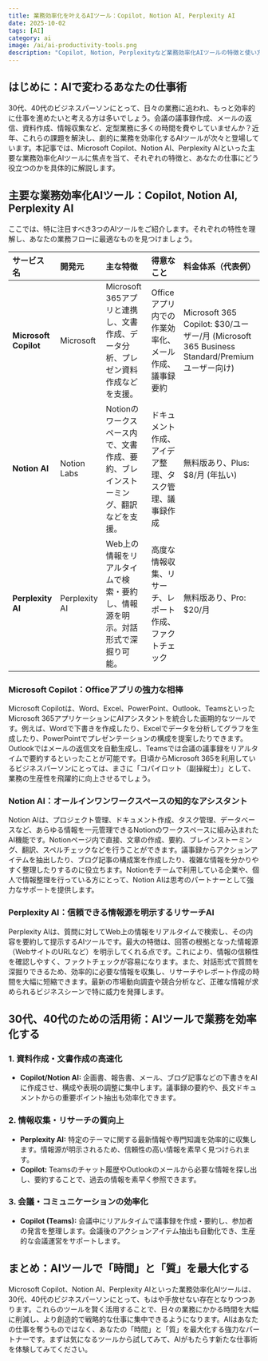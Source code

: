 ```yaml
---
title: 業務効率化を叶えるAIツール：Copilot, Notion AI, Perplexity AI
date: 2025-10-02
tags: [AI]
category: ai
image: /ai/ai-productivity-tools.png
description: "Copilot, Notion, Perplexityなど業務効率化AIツールの特徴と使い方を解説します。"
---
```


## はじめに：AIで変わるあなたの仕事術

30代、40代のビジネスパーソンにとって、日々の業務に追われ、もっと効率的に仕事を進めたいと考える方は多いでしょう。会議の議事録作成、メールの返信、資料作成、情報収集など、定型業務に多くの時間を費やしていませんか？近年、これらの課題を解決し、劇的に業務を効率化するAIツールが次々と登場しています。本記事では、Microsoft Copilot、Notion AI、Perplexity AIといった主要な業務効率化AIツールに焦点を当て、それぞれの特徴と、あなたの仕事にどう役立つのかを具体的に解説します。

## 主要な業務効率化AIツール：Copilot, Notion AI, Perplexity AI

ここでは、特に注目すべき3つのAIツールをご紹介します。それぞれの特性を理解し、あなたの業務フローに最適なものを見つけましょう。

| サービス名            | 開発元        | 主な特徴                                                                           | 得意なこと                                               | 料金体系（代表例）                                                                           |
| :-------------------- | :------------ | :--------------------------------------------------------------------------------- | :------------------------------------------------------- | :------------------------------------------------------------------------------------------- |
| **Microsoft Copilot** | Microsoft     | Microsoft 365アプリと連携し、文書作成、データ分析、プレゼン資料作成などを支援。    | Officeアプリ内での作業効率化、メール作成、議事録要約     | Microsoft 365 Copilot: $30/ユーザー/月 (Microsoft 365 Business Standard/Premiumユーザー向け) |
| **Notion AI**         | Notion Labs   | Notionのワークスペース内で、文書作成、要約、ブレインストーミング、翻訳などを支援。 | ドキュメント作成、アイデア整理、タスク管理、議事録作成   | 無料版あり、Plus: $8/月 (年払い)                                                             |
| **Perplexity AI**     | Perplexity AI | Web上の情報をリアルタイムで検索・要約し、情報源を明示。対話形式で深掘り可能。      | 高度な情報収集、リサーチ、レポート作成、ファクトチェック | 無料版あり、Pro: $20/月                                                                      |

### Microsoft Copilot：Officeアプリの強力な相棒

Microsoft Copilotは、Word、Excel、PowerPoint、Outlook、TeamsといったMicrosoft 365アプリケーションにAIアシスタントを統合した画期的なツールです。例えば、Wordで下書きを作成したり、Excelでデータを分析してグラフを生成したり、PowerPointでプレゼンテーションの構成を提案したりできます。Outlookではメールの返信文を自動生成し、Teamsでは会議の議事録をリアルタイムで要約するといったことが可能です。日頃からMicrosoft 365を利用しているビジネスパーソンにとっては、まさに「コパイロット（副操縦士）」として、業務の生産性を飛躍的に向上させるでしょう。

### Notion AI：オールインワンワークスペースの知的なアシスタント

Notion AIは、プロジェクト管理、ドキュメント作成、タスク管理、データベースなど、あらゆる情報を一元管理できるNotionのワークスペースに組み込まれたAI機能です。Notionページ内で直接、文章の作成、要約、ブレインストーミング、翻訳、スペルチェックなどを行うことができます。議事録からアクションアイテムを抽出したり、ブログ記事の構成案を作成したり、複雑な情報を分かりやすく整理したりするのに役立ちます。Notionをチームで利用している企業や、個人で情報整理を行っている方にとって、Notion AIは思考のパートナーとして強力なサポートを提供します。

### Perplexity AI：信頼できる情報源を明示するリサーチAI

Perplexity AIは、質問に対してWeb上の情報をリアルタイムで検索し、その内容を要約して提示するAIツールです。最大の特徴は、回答の根拠となった情報源（WebサイトのURLなど）を明示してくれる点です。これにより、情報の信頼性を確認しやすく、ファクトチェックが容易になります。また、対話形式で質問を深掘りできるため、効率的に必要な情報を収集し、リサーチやレポート作成の時間を大幅に短縮できます。最新の市場動向調査や競合分析など、正確な情報が求められるビジネスシーンで特に威力を発揮します。

## 30代、40代のための活用術：AIツールで業務を効率化する

### 1. 資料作成・文書作成の高速化

* **Copilot/Notion AI:** 企画書、報告書、メール、ブログ記事などの下書きをAIに作成させ、構成や表現の調整に集中します。議事録の要約や、長文ドキュメントからの重要ポイント抽出も効率化できます。

### 2. 情報収集・リサーチの質向上

* **Perplexity AI:** 特定のテーマに関する最新情報や専門知識を効率的に収集します。情報源が明示されるため、信頼性の高い情報を素早く見つけられます。
* **Copilot:** Teamsのチャット履歴やOutlookのメールから必要な情報を探し出し、要約することで、過去の情報を素早く参照できます。

### 3. 会議・コミュニケーションの効率化

* **Copilot (Teams):** 会議中にリアルタイムで議事録を作成・要約し、参加者の発言を整理します。会議後のアクションアイテム抽出も自動化でき、生産的な会議運営をサポートします。

## まとめ：AIツールで「時間」と「質」を最大化する

Microsoft Copilot、Notion AI、Perplexity AIといった業務効率化AIツールは、30代、40代のビジネスパーソンにとって、もはや手放せない存在となりつつあります。これらのツールを賢く活用することで、日々の業務にかかる時間を大幅に削減し、より創造的で戦略的な仕事に集中できるようになります。AIはあなたの仕事を奪うものではなく、あなたの「時間」と「質」を最大化する強力なパートナーです。まずは気になるツールから試してみて、AIがもたらす新たな仕事術を体験してみてください。
